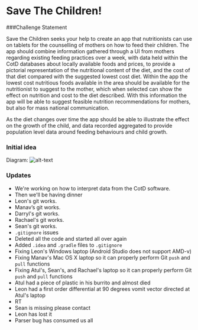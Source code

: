 # Save The Children!

###Challenge Statement

Save the Children seeks your help to create an app that nutritionists can use on tablets for the counselling of mothers on how to feed their children. The app should combine information gathered through a UI from mothers regarding existing feeding practices over a week, with data held within the CotD databases about locally available foods and prices, to provide a pictorial representation of the nutritional content of the diet, and the cost of that diet compared with the suggested lowest cost diet. Within the app the lowest cost nutritious foods available in the area should be available for the nutritionist to suggest to the mother, which when selected can show the effect on nutrition and cost to the diet described. With this information the app will be able to suggest feasible nutrition recommendations for mothers, but also for mass national communication.


As the diet changes over time the app should be able to illustrate the effect on the growth of the child, and data recorded aggregated to provide population level data around feeding behaviours and child growth.



### Initial idea
Diagram:
![alt-text](https://scontent-iad3-1.xx.fbcdn.net/v/t35.0-12/15145305_1292952990728100_162663639_o.jpg?oh=bed5d096b51177a8cc9191615f4b4847&oe=58321B4D)

### Updates
- We're working on how to interpret data from the CotD software.
- Then we'll be having dinner
- Leon's git works.
- Manav’s git works.
- Darryl's git works.
- Rachael's git works.
- Sean's git works.
- `.gitignore` issues
- Deleted all the code and started all over again
- Added `.idea` and `.gradle` files to `.gitignore`
- Fixing Leon's Windows laptop (Android Studio does not support AMD-v)
- Fixing Manav's Mac OS X laptop so it can properly perform Git `push` and `pull` functions
- Fixing Atul's, Sean's, and Rachael's laptop so it can properly perform Git `push` and `pull` functions
- Atul had a piece of plastic in his burrito and almost died
- Leon had a first order differential at 90 degrees vomit vector directed at Atul's laptop
- RT
- Sean is missing please contact
- Leon has lost it
- Parser bug has consumed us all
